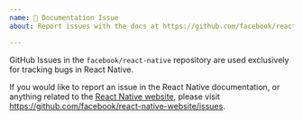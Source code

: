 ```yaml
---
name: 📖 Documentation Issue
about: Report issues with the docs at https://github.com/facebook/react-native-website/issues

---
```


GitHub Issues in the `facebook/react-native` repository are used exclusively for tracking bugs in React Native.

If you would like to report an issue in the React Native documentation, or anything related to the [React Native website](http://facebook.github.io/react-native), please visit https://github.com/facebook/react-native-website/issues.
